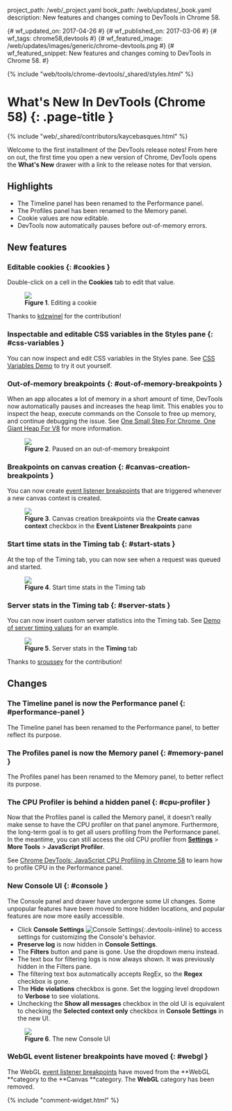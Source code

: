 project_path: /web/_project.yaml
book_path: /web/updates/_book.yaml
description: New features and changes coming to DevTools in Chrome 58.

{# wf_updated_on: 2017-04-26 #}
{# wf_published_on: 2017-03-06 #}
{# wf_tags: chrome58,devtools #}
{# wf_featured_image: /web/updates/images/generic/chrome-devtools.png #}
{# wf_featured_snippet: New features and changes coming to DevTools in Chrome 58. #}

{% include "web/tools/chrome-devtools/_shared/styles.html" %}

# What's New In DevTools (Chrome 58) {: .page-title }

{% include "web/_shared/contributors/kaycebasques.html" %}

Welcome to the first installment of the DevTools release notes! From here on
out, the first time you open a new version of Chrome, DevTools opens the
**What's New** drawer with a link to the release notes for that version.

## Highlights

* The Timeline panel has been renamed to the Performance panel.
* The Profiles panel has been renamed to the Memory panel.
* Cookie values are now editable.
* DevTools now automatically pauses before out-of-memory errors.

## New features

### Editable cookies {: #cookies }

Double-click on a cell in the **Cookies** tab to edit that value.

<figure>
  <img src="/web/updates/images/2017/03/editable-cookies.png"/>
  <figcaption>
    <b>Figure 1</b>. Editing a cookie
  </figcaption>
</figure>

Thanks to [kdzwinel](https://twitter.com/kdzwinel) for the contribution!

### Inspectable and editable CSS variables in the Styles pane {: #css-variables }

You can now inspect and edit CSS variables in the Styles pane. See [CSS
Variables Demo][css vars] to try it out yourself.

[css vars]: https://googlechrome.github.io/devtools-samples/author/css-vars

### Out-of-memory breakpoints {: #out-of-memory-breakpoints }

When an app allocates a lot of memory in a short amount of time, DevTools now
automatically pauses and increases the heap limit. This enables you to inspect
the heap, execute commands on the Console to free up memory, and continue
debugging the issue. See [One Small Step For Chrome, One Giant Heap For
V8][heap] for more information.

<figure>
  <img src="/web/updates/images/2017/03/out-of-memory-breakpoint.png"/>
  <figcaption>
    <b>Figure 2</b>. Paused on an out-of-memory breakpoint
  </figcaption>
</figure>

[heap]: https://v8project.blogspot.com/2017/02/one-small-step-for-chrome-one-giant.html

### Breakpoints on canvas creation {: #canvas-creation-breakpoints }

You can now create [event listener breakpoints][event-listener-breakpoint]
that are triggered whenever a new canvas context is created.

<figure>
  <img src="/web/updates/images/2017/03/canvas-breakpoint.png"/>
  <figcaption>
    <b>Figure 3</b>. Canvas creation breakpoints via the <b>Create canvas
    context</b> checkbox in the <b>Event Listener Breakpoints</b> pane
  </figcaption>
</figure>

[event-listener-breakpoint]: /web/tools/chrome-devtools/javascript/breakpoints#event-listeners

### Start time stats in the Timing tab {: #start-stats }

At the top of the Timing tab, you can now see when a request was queued and
started.

<figure>
  <img src="/web/updates/images/2017/03/request-start-times.svg"/>
  <figcaption>
    <b>Figure 4</b>. Start time stats in the Timing tab
  </figcaption>
</figure>

### Server stats in the Timing tab {: #server-stats }

You can now insert custom server statistics into the Timing tab. See
[Demo of server timing values][server] for an example.

[server]: https://gist.github.com/paulirish/a76ac17fc211b019e538c09d8d827691

<figure>
  <img src="/web/updates/images/2017/03/server-stats.svg"/>
  <figcaption>
    <b>Figure 5</b>. Server stats in the <b>Timing</b> tab
  </figcaption>
</figure>

Thanks to [sroussey](https://twitter.com/sroussey) for the contribution!

## Changes

### The Timeline panel is now the Performance panel {: #performance-panel }

The Timeline panel has been renamed to the Performance panel, to better
reflect its purpose.

### The Profiles panel is now the Memory panel {: #memory-panel }

The Profiles panel has been renamed to the Memory panel, to better
reflect its purpose.

### The CPU Profiler is behind a hidden panel {: #cpu-profiler }

Now that the Profiles panel is called the Memory panel, it doesn't really
make sense to have the CPU profiler on that panel anymore. Furthermore,
the long-term goal is to get all users profiling from the Performance panel.
In the meantime, you can still access the old CPU profiler from
[**Settings**][settings] > **More Tools** > **JavaScript Profiler**.

See [Chrome DevTools: JavaScript CPU Profiling in Chrome 58][migration]
to learn how to profile CPU in the Performance panel.

[settings]: /web/tools/chrome-devtools/ui#settings
[migration]: /web/updates/2016/12/devtools-javascript-cpu-profile-migration

### New Console UI {: #console }

The Console panel and drawer have undergone some UI changes. Some unpopular features
have been moved to more hidden locations, and popular features are now more
easily accessible.

* Click **Console Settings** ![Console Settings][console settings]{:.devtools-inline} to
  access settings for customizing the Console's behavior.
* **Preserve log** is now hidden in **Console Settings**.
* The **Filters** button and pane is gone. Use the dropdown menu instead.
* The text box for filtering logs is now always shown. It was previously
  hidden in the Filters pane.
* The filtering text box automatically accepts RegEx, so the
  **Regex** checkbox is gone.
* The **Hide violations** checkbox is gone. Set the logging level dropdown to
  **Verbose** to see violations.
* Unchecking the **Show all messages** checkbox in the old UI is equivalent
  to checking the **Selected context only** checkbox in **Console Settings**
  in the new UI.

<figure>
  <img src="/web/updates/images/2017/03/console.png"/>
  <figcaption>
    <b>Figure 6</b>. The new Console UI
  </figcaption>
</figure>

[console settings]: /web/updates/images/2017/03/console-settings.png

### WebGL event listener breakpoints have moved {: #webgl }

The WebGL [event listener breakpoints][event-listener-breakpoint]
have moved from the **WebGL **category to the **Canvas **category. The
**WebGL** category has been removed.

{% include "comment-widget.html" %}
